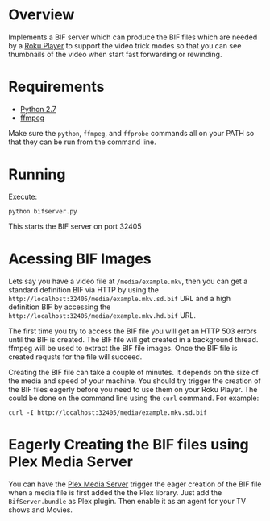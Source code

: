 # Overview

Implements a BIF server which can produce the BIF files which are needed
by a [Roku Player](http://www.roku.com/) to support the video trick modes so that you can 
see thumbnails of the video when start fast forwarding or rewinding.

# Requirements

* [Python 2.7](http://www.python.org/download/)
* [ffmpeg](http://ffmpeg.org/download.html)

Make sure the `python`, `ffmpeg`, and `ffprobe` commands all on your PATH
so that they can be run from the command line.

# Running

Execute:

    python bifserver.py

This starts the BIF server on port 32405

# Acessing BIF Images

Lets say you have a video file at `/media/example.mkv`, then you can get
a standard definition BIF via HTTP by using the `http://localhost:32405/media/example.mkv.sd.bif`
URL and a high definition BIF by accessing the `http://localhost:32405/media/example.mkv.hd.bif` URL.

The first time you try to access the BIF file you will get an HTTP 503 errors until the BIF
is created.  The BIF file will get created in a background thread.  ffmpeg will 
be used to extract the BIF file images.  Once the BIF file is created requsts for the file will 
succeed.  

Creating the BIF file can take a couple of minutes. It depends on the size of the media
and speed of your machine.  You should try trigger the creation of the BIF files eagerly before
you need to use them on your Roku Player.  The could be done on the command line using the 
`curl` command.  For example:

    curl -I http://localhost:32405/media/example.mkv.sd.bif

# Eagerly Creating the BIF files using Plex Media Server

You can have the [Plex Media Server](http://plexapp.com/) trigger the eager creation of the BIF file when a media
file is first added the the Plex library.  Just add the `BifServer.bundle` as Plex plugin.
Then enable it as an agent for your TV shows and Movies.

